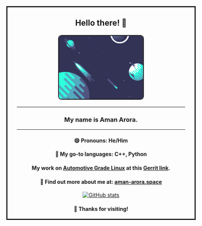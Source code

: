 <div align="center" style="border-style:solid">

<div style="margin:9px">

## Hello there! 👋
</div>

<img src="planets.gif" width="45%" height="45%" border=2px style="border-radius:9px; margin:2px">

<hr width=90%>

### **My name is Aman Arora.**

<hr width=90%>

#### 😄 Pronouns: He/Him <br>
  
#### 🤖 My go-to languages: C++, Python

#### My work on [Automotive Grade Linux](https://www.automotivelinux.org/) at this [Gerrit link](https://gerrit.automotivelinux.org/gerrit/q/status:merged+owner:amanarora_09).

#### 🔭 Find out more about me at: [aman-arora.space](https://aman-arora.space)
  

[![GitHub stats](https://github-readme-stats.vercel.app/api?username=amanarora9848)](https://github.com/amanarora9848)  


#### 🙏 Thanks for visiting!

</p>
</div>
